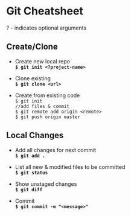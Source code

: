 # Git Cheatsheet

? - indicates optional arguments

## Create/Clone

- Create new local repo <br>
**`$ git init <?project-name>`**

- Clone existing  <br>
**`$ git clone <url>`** <br>

- Create from existing code  <br>
`$ git init` <br>
`//add files & commit` <br>
`$ git remote add origin <remote>` <br>
`$ git push origin master` <br>

## Local Changes

- Add all changes for next commit <br>
**`$ git add .`** <br>

- List all new & modified files to be committed <br>
**`$ git status`** <br>

- Show unstaged changes <br>
**`$ git diff`** <br>

- Commit <br>
**`$ git commit -m "<message>"`** <br>

